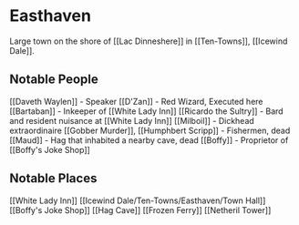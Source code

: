 # Easthaven
Large town on the shore of [[Lac Dinneshere]] in [[Ten-Towns]], [[Icewind Dale]].

## Notable People
[[Daveth Waylen]] - Speaker
[[D'Zan]] - Red Wizard, Executed here
[[Bartaban]] - Inkeeper of [[White Lady Inn]]
[[Ricardo the Sultry]] - Bard and resident nuisance at [[White Lady Inn]]
[[Milboil]] - Dickhead extraordinaire
[[Gobber Murder]], [[Humphbert Scripp]] - Fishermen, dead
[[Maud]] - Hag that inhabited a nearby cave, dead
[[Boffy]] - Proprietor of [[Boffy's Joke Shop]]

## Notable Places
[[White Lady Inn]]
[[Icewind Dale/Ten-Towns/Easthaven/Town Hall]]
[[Boffy's Joke Shop]]
[[Hag Cave]]
[[Frozen Ferry]]
[[Netheril Tower]]


